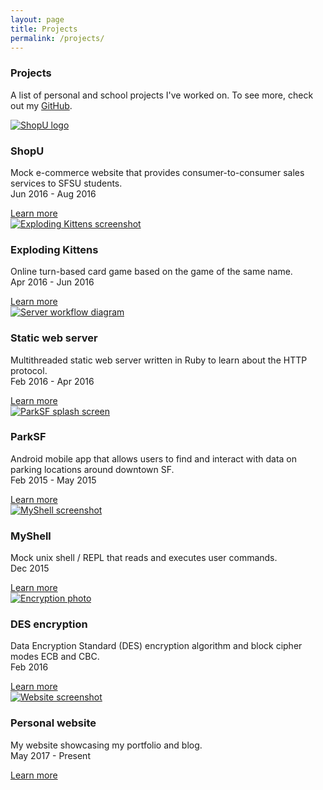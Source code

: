 ```yaml
---
layout: page
title: Projects
permalink: /projects/
---
```


<h3 class="major">Projects</h3>
<p>
  A list of personal and school projects I've worked on.
  To see more, check out my <a href="https://github.com/{{ site.github_username }}">GitHub</a>.
</p>

<section class="features">
  <article>
    <a href="{{ site.url }}{% link projects/shopu.md %}" class="image">
      <img src="{{ "/assets/img/shopu-mod.jpg" | relative_url }}" alt="ShopU logo" />
    </a>
    <h3 class="major">ShopU</h3>
    <p>Mock e-commerce website that provides consumer-to-consumer sales services to SFSU students.<br>Jun 2016 - Aug 2016</p>
    <a href="#" class="special">Learn more</a>
  </article>
  <article>
    <a href="{{ site.url }}{% link projects/exploding-kittens.md %}" class="image">
      <img src="{{ "/assets/img/exploding-kittens.jpg" | relative_url }}" alt="Exploding Kittens screenshot" />
    </a>
    <h3 class="major">Exploding Kittens</h3>
    <p>Online turn-based card game based on the game of the same name.<br>Apr 2016 - Jun 2016</p>
    <a href="#" class="special">Learn more</a>
  </article>
  <article>
    <a href="{{ site.url }}{% link projects/web-server.md %}" class="image">
      <img src="{{ "/assets/img/server-workflow.png" | relative_url }}" alt="Server workflow diagram" />
    </a>
    <h3 class="major">Static web server</h3>
    <p>Multithreaded static web server written in Ruby to learn about the HTTP protocol.<br>Feb 2016 - Apr 2016</p>
    <a href="#" class="special">Learn more</a>
  </article>
  <article>
    <a href="{{ site.url }}{% link projects/parksf.md %}" class="image">
      <img src="{{ "/assets/img/parksf.jpg" | relative_url }}" alt="ParkSF splash screen" />
    </a>
    <h3 class="major">ParkSF</h3>
    <p>Android mobile app that allows users to find and interact with data on parking locations around downtown SF.<br>Feb 2015 - May 2015</p>
    <a href="#" class="special">Learn more</a>
  </article>
  <article>
    <a href="https://github.com/lierluis/MyShell" class="image">
      <img src="{{ "/assets/img/myshell.jpg" | relative_url }}" alt="MyShell screenshot" />
    </a>
    <h3 class="major">MyShell</h3>
    <p>Mock unix shell / REPL that reads and executes user commands.<br>Dec 2015</p>
    <a href="#" class="special">Learn more</a>
  </article>
  <article>
    <a href="https://github.com/lierluis/DES_ECB_CBC" class="image">
      <img src="{{ "/assets/img/encryption.jpg" | relative_url }}" alt="Encryption photo" />
    </a>
    <h3 class="major">DES encryption</h3>
    <p>Data Encryption Standard (DES) encryption algorithm and block cipher modes ECB and CBC.<br>Feb 2016</p>
    <a href="#" class="special">Learn more</a>
  </article>
  <article>
    <a href="https://github.com/lierluis/lierluis.github.io" class="image">
      <img src="{{ "/assets/img/lierluis-website.jpg" | relative_url }}" alt="Website screenshot" />
    </a>
    <h3 class="major">Personal website</h3>
    <p>My website showcasing my portfolio and blog.<br>May 2017 - Present</p>
    <a href="#" class="special">Learn more</a>
  </article>
</section>
